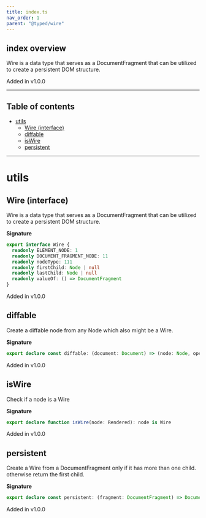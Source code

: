 ```yaml
---
title: index.ts
nav_order: 1
parent: "@typed/wire"
---
```


## index overview

Wire is a data type that serves as a DocumentFragment that can be
utilized to create a persistent DOM structure.

Added in v1.0.0

---

<h2 class="text-delta">Table of contents</h2>

- [utils](#utils)
  - [Wire (interface)](#wire-interface)
  - [diffable](#diffable)
  - [isWire](#iswire)
  - [persistent](#persistent)

---

# utils

## Wire (interface)

Wire is a data type that serves as a DocumentFragment that can be
utilized to create a persistent DOM structure.

**Signature**

```ts
export interface Wire {
  readonly ELEMENT_NODE: 1
  readonly DOCUMENT_FRAGMENT_NODE: 11
  readonly nodeType: 111
  readonly firstChild: Node | null
  readonly lastChild: Node | null
  readonly valueOf: () => DocumentFragment
}
```

Added in v1.0.0

## diffable

Create a diffable node from any Node which also might be a Wire.

**Signature**

```ts
export declare const diffable: (document: Document) => (node: Node, operation: number) => Node
```

Added in v1.0.0

## isWire

Check if a node is a Wire

**Signature**

```ts
export declare function isWire(node: Rendered): node is Wire
```

Added in v1.0.0

## persistent

Create a Wire from a DocumentFragment only if it has more than one child.
otherwise return the first child.

**Signature**

```ts
export declare const persistent: (fragment: DocumentFragment) => DocumentFragment | Node | Wire
```

Added in v1.0.0
